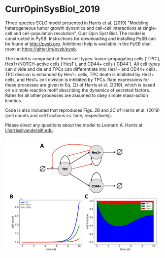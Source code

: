 # CurrOpinSysBiol_2019

Three-species SCLC model presented in Harris et al. (2019) "Modeling heterogeneous tumor growth dynamics and cell-cell interactions at single-cell and cell-population resolution", Curr Opin Syst Biol. The model is constructed in PySB. Instructions for downloading and installing PySB can be found at http://pysb.org. Additional help is available in the PySB chat room at https://gitter.im/pysb/pysb.

The model is comprised of three cell types: tumor-propagating cells ('TPC'), Hes1+/NOTCH-active cells ('Hes1'), and CD44+ cells ('CD44'). All cell types can divide and die and TPCs can differentiate into Hes1+ and CD44+ cells. TPC division is enhanced by Hes1+ cells, TPC death is inhibited by Hes1+ cells, and Hes1+ cell division is inhibited by TPCs. Rate expressions for these processes are given in Eq. (2) of Harris et al. (2019), which is based on a simple reaction motif describing the dynamics of secreted factors. Rates for all other processes are assumed to obey simple mass-action kinetics. 

Code is also included that reproduces Figs. 2B and 2C of Harris et al. (2019) (cell counts and cell fractions vs. time, respectively). 

Please direct any questions about the model to Leonard A. Harris at l.harris@vanderbilt.edu.

![](img/sclc_model_dynamics.png)
